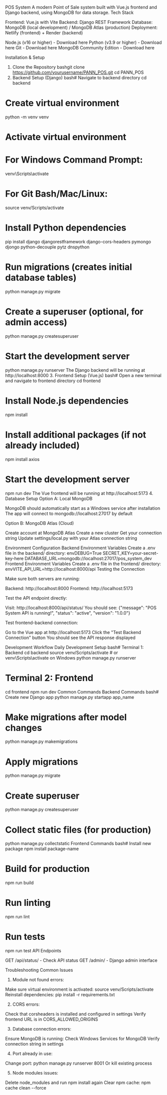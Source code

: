 POS System
A modern Point of Sale system built with Vue.js frontend and Django backend, using MongoDB for data storage.
Tech Stack

Frontend: Vue.js with Vite
Backend: Django REST Framework
Database: MongoDB (local development) / MongoDB Atlas (production)
Deployment: Netlify (frontend) + Render (backend)

Node.js (v16 or higher) - Download here
Python (v3.9 or higher) - Download here
Git - Download here
MongoDB Community Edition - Download here

Installation & Setup
1. Clone the Repository
bashgit clone https://github.com/yourusername/PANN_POS.git
cd PANN_POS
2. Backend Setup (Django)
bash# Navigate to backend directory
cd backend

# Create virtual environment
python -m venv venv

# Activate virtual environment
# For Windows Command Prompt:
venv\Scripts\activate
# For Git Bash/Mac/Linux:
source venv/Scripts/activate

# Install Python dependencies
pip install django djangorestframework django-cors-headers pymongo djongo python-decouple pytz dnspython

# Run migrations (creates initial database tables)
python manage.py migrate

# Create a superuser (optional, for admin access)
python manage.py createsuperuser

# Start the development server
python manage.py runserver
The Django backend will be running at http://localhost:8000
3. Frontend Setup (Vue.js)
bash# Open a new terminal and navigate to frontend directory
cd frontend

# Install Node.js dependencies
npm install

# Install additional packages (if not already included)
npm install axios

# Start the development server
npm run dev
The Vue frontend will be running at http://localhost:5173
4. Database Setup
Option A: Local MongoDB

MongoDB should automatically start as a Windows service after installation
The app will connect to mongodb://localhost:27017 by default

Option B: MongoDB Atlas (Cloud)

Create account at MongoDB Atlas
Create a new cluster
Get your connection string
Update settings/local.py with your Atlas connection string

Environment Configuration
Backend Environment Variables
Create a .env file in the backend/ directory:
envDEBUG=True
SECRET_KEY=your-secret-key-here
DATABASE_URL=mongodb://localhost:27017/pos_system_dev
Frontend Environment Variables
Create a .env file in the frontend/ directory:
envVITE_API_URL=http://localhost:8000/api
Testing the Connection

Make sure both servers are running:

Backend: http://localhost:8000
Frontend: http://localhost:5173


Test the API endpoint directly:

Visit: http://localhost:8000/api/status/
You should see: {"message": "POS System API is running!", "status": "active", "version": "1.0.0"}


Test frontend-backend connection:

Go to the Vue app at http://localhost:5173
Click the "Test Backend Connection" button
You should see the API response displayed



Development Workflow
Daily Development Setup
bash# Terminal 1: Backend
cd backend
source venv/Scripts/activate  # or venv\Scripts\activate on Windows
python manage.py runserver

# Terminal 2: Frontend  
cd frontend
npm run dev
Common Commands
Backend Commands
bash# Create new Django app
python manage.py startapp app_name

# Make migrations after model changes
python manage.py makemigrations

# Apply migrations
python manage.py migrate

# Create superuser
python manage.py createsuperuser

# Collect static files (for production)
python manage.py collectstatic
Frontend Commands
bash# Install new package
npm install package-name

# Build for production
npm run build

# Run linting
npm run lint

# Run tests
npm run test
API Endpoints

GET /api/status/ - Check API status
GET /admin/ - Django admin interface

Troubleshooting
Common Issues
1. Module not found errors:

Make sure virtual environment is activated: source venv/Scripts/activate
Reinstall dependencies: pip install -r requirements.txt

2. CORS errors:

Check that corsheaders is installed and configured in settings
Verify frontend URL is in CORS_ALLOWED_ORIGINS

3. Database connection errors:

Ensure MongoDB is running: Check Windows Services for MongoDB
Verify connection string in settings

4. Port already in use:

Change port: python manage.py runserver 8001
Or kill existing process

5. Node modules issues:

Delete node_modules and run npm install again
Clear npm cache: npm cache clean --force
